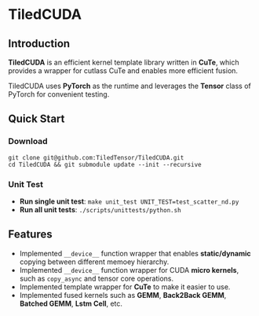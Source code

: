 # TiledCUDA

## Introduction

**TiledCUDA** is an efficient kernel template library written in **CuTe**, which provides a wrapper for cutlass CuTe and enables more efficient fusion.

TiledCUDA uses **PyTorch** as the runtime and leverages the **Tensor** class of PyTorch for convenient testing.

## Quick Start
### Download
```
git clone git@github.com:TiledTensor/TiledCUDA.git
cd TiledCUDA && git submodule update --init --recursive
```

### Unit Test
- **Run single unit test**: `make unit_test UNIT_TEST=test_scatter_nd.py`
- **Run all unit tests**: `./scripts/unittests/python.sh`

## Features
- Implemented `__device__` function wrapper that enables **static/dynamic** copying between different memoey hierarchy.
- Implemented `__device__` function wrapper for CUDA **micro kernels**, such as `copy_async` and tensor core operations.
- Implemented template wrapper for **CuTe** to make it easier to use.
- Implemented fused kernels such as **GEMM**, **Back2Back GEMM**, **Batched GEMM**, **Lstm Cell**, etc.